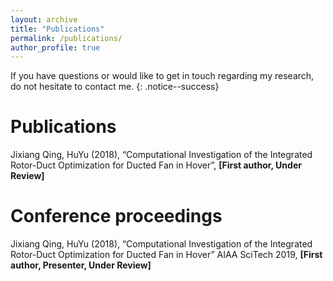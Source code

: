 ```yaml
---
layout: archive
title: "Publications"
permalink: /publications/
author_profile: true
---
```


If you have questions or would like to get in touch regarding my research, do not hesitate to contact me.
{: .notice--success}

Publications
======

Jixiang Qing, HuYu (2018), “Computational Investigation of the Integrated Rotor-Duct Optimization for Ducted Fan in Hover”, **[First author, Under Review]**


Conference proceedings
======
Jixiang Qing, HuYu (2018), “Computational Investigation of the Integrated Rotor-Duct Optimization for Ducted Fan in Hover” AIAA SciTech 2019, **[First author, Presenter, Under Review]**
